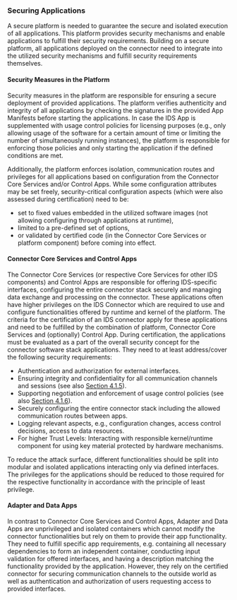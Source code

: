 ### Securing Applications ###

A secure platform is needed to guarantee the secure and isolated execution of all applications. This platform provides security mechanisms and enable applications to fulfill their security requirements. Building on a secure platform, all applications deployed on the connector need to integrate into the utilized security mechanisms and fulfill security requirements themselves.

#### Security Measures in the Platform ####

Security measures in the platform are responsible for ensuring a secure deployment of provided applications.
The platform verifies authenticity and integrity of all applications by checking the signatures in the provided App Manifests before starting the applications.
In case the IDS App is supplemented with usage control policies for licensing purposes (e.g., only allowing usage of the software for a certain amount of time or limiting the number of simultaneously running instances), the platform is responsible for enforcing those policies and only starting the application if the defined conditions are met.

Additionally, the platform enforces isolation, communication routes and privileges for all applications based on configuration from the Connector Core Services and/or Control Apps. While some configuration attributes may be set freely, security-critical configuration aspects (which were also assessed during certification) need to be:

* set to fixed values embedded in the utilized software images (not allowing configuring through applications at runtime),
* limited to a pre-defined set of options,
* or validated by certified code (in the Connector Core Services or platform component) before coming into effect.

#### Connector Core Services and Control Apps ####

The Connector Core Services (or respective Core Services for other IDS components) and Control Apps are responsible for offering IDS-specific interfaces, configuring the entire connector stack securely and managing data exchange and processing on the connector.
These applications often have higher privileges on the IDS Connector which are required to use and configure functionalities offered by runtime and kernel of the platform.
The criteria for the certification of an IDS connector apply for these applications and need to be fulfilled by the combination of platform, Connector Core Services and (optionally) Control App.
During certification, the applications must be evaluated as a part of the overall security concept for the connector software stack applications. They need to at least address/cover the following security requirements:

* Authentication and authorization for external interfaces.
* Ensuring integrity and confidentiality for all communication channels and sessions (see also [Section 4.1.5](./4_1_5_Securing_Interaction_between_IDS_components.md)).
* Supporting negotiation and enforcement of usage control policies (see also [Section 4.1.6](./4_1_6_Usage_Control.md)).
* Securely configuring the entire connector stack including the allowed communication routes between apps.
* Logging relevant aspects, e.g., configuration changes, access control decisions, access to data resources.
* For higher Trust Levels: Interacting with responsible kernel/runtime component for using key material protected by hardware mechanisms.

To reduce the attack surface, different functionalities should be split into modular and isolated applications interacting only via defined interfaces. The privileges for the applications should be reduced to those required for the respective functionality in accordance with the principle of least privilege.

#### Adapter and Data Apps ####

In contrast to Connector Core Services and Control Apps, Adapter and Data Apps are unprivileged and isolated containers which cannot modify the connector functionalities but rely on them to provide their app functionality. They need to fulfill specific app requirements, e.g. containing all necessary dependencies to form an independent container, conducting input validation for offered interfaces, and having a description matching the functionality provided by the application.
However, they rely on the certified connector for securing communication channels to the outside world as well as authentication and authorization of users requesting access to provided interfaces.
